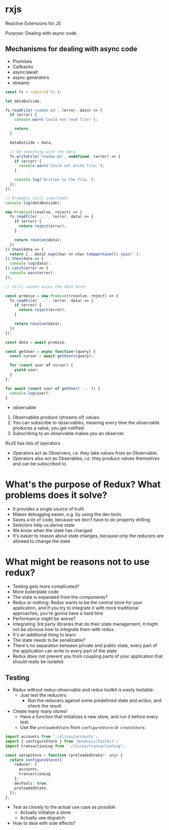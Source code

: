 # rxjs

Reactive Extensions for JS

Purpose: Dealing with async code.

## Mechanisms for dealing with async code

- Promises
- Callbacks
- async/await
- async generators
- streams

```js
const fs = require('fs');

let dataOutside;

fs.readFile('readme.md', (error, data) => {
  if (error) {
    console.warn('Could not read file!');

    return;
  }

  dataOutside = data;

  // Do something with the data.
  fs.writeFile('readme.md', undefined, (error) => {
    if (error) {
      console.warn('Could not write file.');
    }

    console.log('Written to the file.');
  });
});

// Probably still undefined!
console.log(dataOutside);
```

```js
new Promise((resolve, reject) => {
  fs.readFile('...', (error, data) => {
    if (error) {
      return reject(error);
    }

    return resolve(data);
  })
}).then(data => {
  return [...data].map(char => char.toUpperCase()).join('');
}).then(data => {
  console.log(data);
}).catch(error => {
  console.warn(error);
});

// Still cannot acces the data here!
```

```js
const promise = new Promise((resolve, reject) => {
  fs.readFile('...', (error, data) => {
    if (error) {
      return reject(error);
    }

    return resolve(data);
  })
});

const data = await promise;
```

```js
const getUser = async function*(query) {
  const cursor = await getUsers(query);

  for (const user of cursor) {
    yield user;
  }
};

for await (const user of getUser('...')) {
  console.log(user);
}
```

- observable

1. Observables produce (streams of) values.
2. You can subscribe to observables, meaning every time the observable produces a value, you get notified.
3. Subscribing to an observable makes you an observer.

RxJS has lots of operators.
- Operators act as Observers, i.e. they take values from an Observable.
- Operators also act as Obserables, i.e. they produce values themselves and can be subscribed to.













# What's the purpose of Redux? What problems does it solve?

- It provides a single source of truth
- Makes debugging easier, e.g. by using the dev tools
- Saves a lot of code, because we don't have to do property drilling
- Selectors help us derive state
- We know when the state has changed
- It's easier to reason about state changes, because only the reducers are allowed to change the state

# What might be reasons not to use redux?

- Testing gets more complicated?
- More boilerplate code
- The state is separated from the components?
- Redux or nothing: Redux wants to be the central store for your application, and if you try to integrate it with more traditional approaches, you're gonna have a hard time
- Performance might be worse?
- Integrating 3rd party libraries that do their state management, it might not be obvious how to integrate them with redux.
- It's an additional thing to learn
- The state needs to be serializable?
- There's no separation between private and public state, every part of the application can write to every part of the state
- Redux does not prevent you from coupling parts of your application that should really be isolated


## Testing

- Redux without redux-observable and redux toolkit is easily testable:
  - Just test the reducers:
    - Run the reducers against some predefined state and action, and check the result.
- Create many many stores!
  - Have a function that initializes a new store, and run it before every test.
  - Use the `preloadedState` from `configureStore` or `createStore`.

```ts
import accounts from './slices/accounts';
import { configureStore } from '@reduxjs/toolkit';
import transactionLog from './slices/transactionLog';

const setupStore = function (preloadedState?: any) {
  return configureStore({
    reducer: {
      accounts,
      transactionLog
    },
    devTools: true,
    preloadedState,
  });
};
```

- Test as closely to the actual use case as possible
  - Actually initialize a store
  - Actually use dispatch
- How to deal with side effects?























